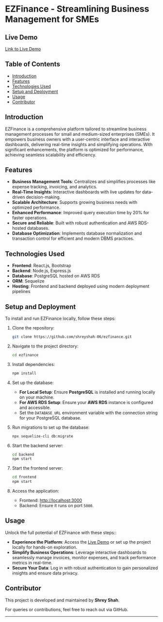 # EZFinance - Streamlining Business Management for SMEs

## Live Demo
[Link to Live Demo](https://ez-finance-shrey.netlify.app/)

## Table of Contents
- [Introduction](#introduction)
- [Features](#features)
- [Technologies Used](#technologies-used)
- [Setup and Deployment](#setup-and-deployment)
- [Usage](#usage)
- [Contributor](#contributor)

## Introduction

EZFinance is a comprehensive platform tailored to streamline business management processes for small and medium-sized enterprises (SMEs). It empowers business owners with a user-centric interface and interactive dashboards, delivering real-time insights and simplifying operations. With significant enhancements, the platform is optimized for performance, achieving seamless scalability and efficiency.

## Features

- **Business Management Tools**: Centralizes and simplifies processes like expense tracking, invoicing, and analytics.
- **Real-Time Insights**: Interactive dashboards with live updates for data-driven decision-making.
- **Scalable Architecture**: Supports growing business needs with optimized performance.
- **Enhanced Performance**: Improved query execution time by 20% for faster operations.
- **Secure and Reliable**: Built with robust authentication and AWS RDS-hosted databases.
- **Database Optimization**: Implements database normalization and transaction control for efficient and modern DBMS practices.

## Technologies Used

- **Frontend**: React.js, Bootstrap
- **Backend**: Node.js, Express.js
- **Database**: PostgreSQL hosted on AWS RDS
- **ORM**: Sequelize
- **Hosting**: Frontend and backend deployed using modern deployment pipelines

## Setup and Deployment

To install and run EZFinance locally, follow these steps:

1. Clone the repository:

    ```bash
    git clone https://github.com/shreyshah-06/ezfinance.git
    ```

2. Navigate to the project directory:

    ```bash
    cd ezfinance
    ```

3. Install dependencies:

    ```bash
    npm install
    ```

4. Set up the database:

    - **For Local Setup**: Ensure **PostgreSQL** is installed and running locally on your machine.
    - **For AWS RDS Setup**: Ensure your **AWS RDS** instance is configured and accessible.
    - Set the `DATABASE_URL` environment variable with the connection string for your PostgreSQL database.

5. Run migrations to set up the database:

    ```bash
    npx sequelize-cli db:migrate
    ```

6. Start the backend server:

    ```bash
    cd backend
    npm start
    ```

7. Start the frontend server:

    ```bash
    cd frontend
    npm start
    ```

8. Access the application:

    - Frontend: [http://localhost:3000](http://localhost:3000)
    - Backend: Ensure it runs on port `5000`.

## Usage

Unlock the full potential of EZFinance with these steps::

- **Experience the Platform**: Access the [Live Demo](https://ez-finance-shrey.netlify.app/) or set up the project locally for hands-on exploration.
- **Simplify Business Operations**: Leverage interactive dashboards to seamlessly manage invoices, monitor expenses, and track performance metrics in real-time.
- **Secure Your Data**: Log in with robust authentication to gain personalized insights and ensure data privacy.

## Contributor

This project is developed and maintained by **Shrey Shah**.

For queries or contributions, feel free to reach out via GitHub.

---